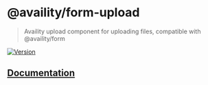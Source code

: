 # @availity/form-upload

> Availity upload component for uploading files, compatible with @availity/form

[![Version](https://img.shields.io/npm/v/@availity/upload.svg?style=for-the-badge)](https://www.npmjs.com/package/@availity/form-upload)

## [Documentation](https://availity.github.io/availity-react/components/form-upload)
